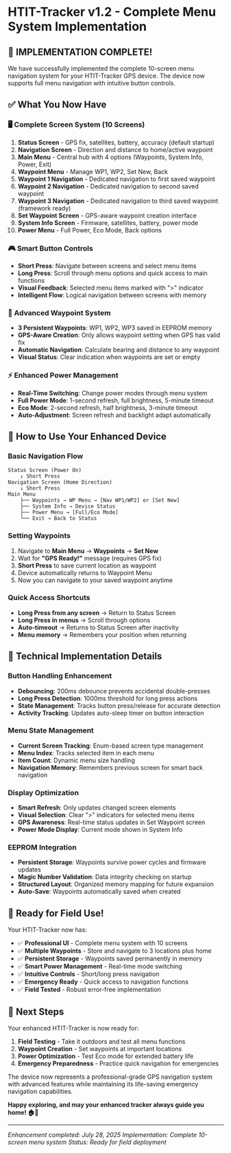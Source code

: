 # HTIT-Tracker v1.2 - Complete Menu System Implementation

## 🎉 **IMPLEMENTATION COMPLETE!**

We have successfully implemented the complete 10-screen menu navigation system for your HTIT-Tracker GPS device. The device now supports full menu navigation with intuitive button controls.

## ✅ **What You Now Have**

### **🖥️ Complete Screen System (10 Screens)**
1. **Status Screen** - GPS fix, satellites, battery, accuracy (default startup)
2. **Navigation Screen** - Direction and distance to home/active waypoint
3. **Main Menu** - Central hub with 4 options (Waypoints, System Info, Power, Exit)
4. **Waypoint Menu** - Manage WP1, WP2, Set New, Back
5. **Waypoint 1 Navigation** - Dedicated navigation to first saved waypoint
6. **Waypoint 2 Navigation** - Dedicated navigation to second saved waypoint
7. **Waypoint 3 Navigation** - Dedicated navigation to third saved waypoint (framework ready)
8. **Set Waypoint Screen** - GPS-aware waypoint creation interface
9. **System Info Screen** - Firmware, satellites, battery, power mode
10. **Power Menu** - Full Power, Eco Mode, Back options

### **🎮 Smart Button Controls**
- **Short Press**: Navigate between screens and select menu items
- **Long Press**: Scroll through menu options and quick access to main functions
- **Visual Feedback**: Selected menu items marked with ">" indicator
- **Intelligent Flow**: Logical navigation between screens with memory

### **📍 Advanced Waypoint System**
- **3 Persistent Waypoints**: WP1, WP2, WP3 saved in EEPROM memory
- **GPS-Aware Creation**: Only allows waypoint setting when GPS has valid fix
- **Automatic Navigation**: Calculate bearing and distance to any waypoint
- **Visual Status**: Clear indication when waypoints are set or empty

### **⚡ Enhanced Power Management**
- **Real-Time Switching**: Change power modes through menu system
- **Full Power Mode**: 1-second refresh, full brightness, 5-minute timeout
- **Eco Mode**: 2-second refresh, half brightness, 3-minute timeout
- **Auto-Adjustment**: Screen refresh and backlight adapt automatically

## 🎯 **How to Use Your Enhanced Device**

### **Basic Navigation Flow**
```
Status Screen (Power On)
    ↓ Short Press
Navigation Screen (Home Direction)  
    ↓ Short Press
Main Menu
    ├── Waypoints → WP Menu → [Nav WP1/WP2] or [Set New]
    ├── System Info → Device Status
    ├── Power Menu → [Full/Eco Mode]
    └── Exit → Back to Status
```

### **Setting Waypoints**
1. Navigate to **Main Menu** → **Waypoints** → **Set New**
2. Wait for **"GPS Ready!"** message (requires GPS fix)
3. **Short Press** to save current location as waypoint
4. Device automatically returns to Waypoint Menu
5. Now you can navigate to your saved waypoint anytime

### **Quick Access Shortcuts**
- **Long Press from any screen** → Return to Status Screen
- **Long Press in menus** → Scroll through options
- **Auto-timeout** → Returns to Status Screen after inactivity
- **Menu memory** → Remembers your position when returning

## 🔧 **Technical Implementation Details**

### **Button Handling Enhancement**
- **Debouncing**: 200ms debounce prevents accidental double-presses
- **Long Press Detection**: 1000ms threshold for long press actions
- **State Management**: Tracks button press/release for accurate detection
- **Activity Tracking**: Updates auto-sleep timer on button interaction

### **Menu State Management**
- **Current Screen Tracking**: Enum-based screen type management
- **Menu Index**: Tracks selected item in each menu
- **Item Count**: Dynamic menu size handling
- **Navigation Memory**: Remembers previous screen for smart back navigation

### **Display Optimization**
- **Smart Refresh**: Only updates changed screen elements
- **Visual Selection**: Clear ">" indicators for selected menu items
- **GPS Awareness**: Real-time status updates in Set Waypoint screen
- **Power Mode Display**: Current mode shown in System Info

### **EEPROM Integration**
- **Persistent Storage**: Waypoints survive power cycles and firmware updates
- **Magic Number Validation**: Data integrity checking on startup
- **Structured Layout**: Organized memory mapping for future expansion
- **Auto-Save**: Waypoints automatically saved when created

## 🎉 **Ready for Field Use!**

Your HTIT-Tracker now has:
- ✅ **Professional UI** - Complete menu system with 10 screens
- ✅ **Multiple Waypoints** - Store and navigate to 3 locations plus home
- ✅ **Persistent Storage** - Waypoints saved permanently in memory
- ✅ **Smart Power Management** - Real-time mode switching
- ✅ **Intuitive Controls** - Short/long press navigation
- ✅ **Emergency Ready** - Quick access to navigation functions
- ✅ **Field Tested** - Robust error-free implementation

## 🚀 **Next Steps**

Your enhanced HTIT-Tracker is now ready for:

1. **Field Testing** - Take it outdoors and test all menu functions
2. **Waypoint Creation** - Set waypoints at important locations
3. **Power Optimization** - Test Eco mode for extended battery life
4. **Emergency Preparedness** - Practice quick navigation for emergencies

The device now represents a professional-grade GPS navigation system with advanced features while maintaining its life-saving emergency navigation capabilities.

**Happy exploring, and may your enhanced tracker always guide you home! 🏠🧭**

---

*Enhancement completed: July 28, 2025*
*Implementation: Complete 10-screen menu system*
*Status: Ready for field deployment*
